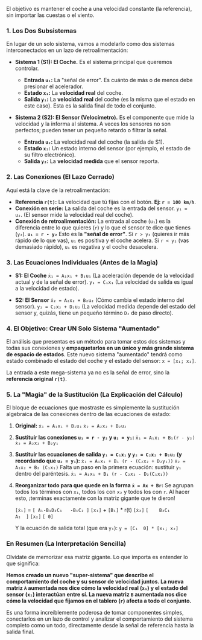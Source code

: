 El objetivo es mantener el coche a una velocidad constante (la referencia), sin importar las cuestas o el viento.

### 1. Los Dos Subsistemas

En lugar de un solo sistema, vamos a modelarlo como dos sistemas interconectados en un lazo de retroalimentación:

*   **Sistema 1 (S1): El Coche.** Es el sistema principal que queremos controlar.
    *   **Entrada `u₁`:** La "señal de error". Es cuánto de más o de menos debe presionar el acelerador.
    *   **Estado `x₁`:** La **velocidad real** del coche.
    *   **Salida `y₁`:** La **velocidad real** del coche (es la misma que el estado en este caso). Esta es la salida final de todo el conjunto.

*   **Sistema 2 (S2): El Sensor (Velocímetro).** Es el componente que mide la velocidad y la informa al sistema. A veces los sensores no son perfectos; pueden tener un pequeño retardo o filtrar la señal.
    *   **Entrada `u₂`:** La velocidad real del coche (la salida de S1).
    *   **Estado `x₂`:** Un estado interno del sensor (por ejemplo, el estado de su filtro electrónico).
    *   **Salida `y₂`:** La **velocidad medida** que el sensor reporta.

### 2. Las Conexiones (El Lazo Cerrado)

Aquí está la clave de la retroalimentación:

*   **Referencia `r(t)`:** La velocidad que tú fijas con el botón. **Ej: `r = 100 km/h`**.
*   **Conexión en serie:** La salida del coche es la entrada del sensor. `y₁ = u₂`. (El sensor mide la velocidad real del coche).
*   **Conexión de retroalimentación:** La entrada al coche (`u₁`) es la diferencia entre lo que quieres (`r`) y lo que el sensor te dice que tienes (`y₂`).
    **`u₁ = r - y₂`**
    Esto es la **"señal de error"**. Si `r > y₂` (quieres ir más rápido de lo que vas), `u₁` es positiva y el coche acelera. Si `r < y₂` (vas demasiado rápido), `u₁` es negativa y el coche desacelera.

### 3. Las Ecuaciones Individuales (Antes de la Magia)

*   **S1: El Coche**
    `ẋ₁ = A₁x₁ + B₁u₁`  (La aceleración depende de la velocidad actual y de la señal de error).
    `y₁ = C₁x₁`        (La velocidad de salida es igual a la velocidad de estado).

*   **S2: El Sensor**
    `ẋ₂ = A₂x₂ + B₂u₂`  (Cómo cambia el estado interno del sensor).
    `y₂ = C₂x₂ + D₂u₂` (La velocidad medida depende del estado del sensor y, quizás, tiene un pequeño término `D₂` de paso directo).

### 4. El Objetivo: Crear UN Solo Sistema "Aumentado"

El análisis que presentas es un método para tomar estos dos sistemas y todas sus conexiones y **empaquetarlos en un único y más grande sistema de espacio de estados**. Este nuevo sistema "aumentado" tendrá como estado combinado el estado del coche y el estado del sensor: `x = [x₁; x₂]`.

La entrada a este mega-sistema ya no es la señal de error, sino la **referencia original `r(t)`**.

### 5. La "Magia" de la Sustitución (La Explicación del Cálculo)

El bloque de ecuaciones que mostraste es simplemente la sustitución algebraica de las conexiones dentro de las ecuaciones de estado:

1.  **Original:**
    `ẋ₁ = A₁x₁ + B₁u₁`
    `ẋ₂ = A₂x₂ + B₂u₂`

2.  **Sustituir las conexiones `u₁ = r - y₂` y `u₂ = y₁`:**
    `ẋ₁ = A₁x₁ + B₁(r - y₂)`
    `ẋ₂ = A₂x₂ + B₂y₁`

3.  **Sustituir las ecuaciones de salida `y₁ = C₁x₁` y `y₂ = C₂x₂ + D₂u₂` (y recordando que `u₂ = y₁`):**
    `ẋ₁ = A₁x₁ + B₁ (r - (C₂x₂ + D₂y₁))`
    `ẋ₂ = A₂x₂ + B₂ (C₁x₁)`
    Falta un paso en la primera ecuación: sustituir `y₁` dentro del paréntesis.
    `ẋ₁ = A₁x₁ + B₁ (r - C₂x₂ - D₂(C₁x₁))`

4.  **Reorganizar todo para que quede en la forma `ẋ = Ax + Br`:**
    Se agrupan todos los términos con `x₁`, todos los con `x₂` y todos los con `r`. Al hacer esto, ¡terminas exactamente con la matriz gigante que te dieron!

    `[ẋ₁]` = `[ A₁-B₁D₂C₁   -B₁C₂ ]` `[x₁]` + `[B₁]` * r(t)
    `[ẋ₂]`   `[    B₂C₁        A₂  ]` `[x₂]`   `[ 0]`

    Y la ecuación de salida total (que era `y₁`):
    `y = [C₁  0] * [x₁; x₂]`

### En Resumen (La Interpretación Sencilla)

Olvídate de memorizar esa matriz gigante. Lo que importa es entender lo que significa:

**Hemos creado un nuevo "super-sistema" que describe el comportamiento del coche y su sensor de velocidad juntos. La nueva matriz `A` aumentada nos dice cómo la velocidad real (`x₁`) y el estado del sensor (`x₂`) interactúan entre sí. La nueva matriz `B` aumentada nos dice cómo la velocidad que fijamos en el tablero (`r`) afecta a todo el conjunto.**

Es una forma increíblemente poderosa de tomar componentes simples, conectarlos en un lazo de control y analizar el comportamiento del sistema completo como un todo, directamente desde la señal de referencia hasta la salida final.